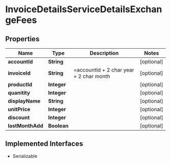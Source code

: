 

# InvoiceDetailsServiceDetailsExchangeFees


## Properties

Name | Type | Description | Notes
------------ | ------------- | ------------- | -------------
**accountId** | **String** |  |  [optional]
**invoiceId** | **String** | &#x3D;accountId + 2 char year + 2 char month |  [optional]
**productId** | **Integer** |  |  [optional]
**quanitity** | **Integer** |  |  [optional]
**displayName** | **String** |  |  [optional]
**unitPrice** | **Integer** |  |  [optional]
**discount** | **Integer** |  |  [optional]
**lastMonthAdd** | **Boolean** |  |  [optional]


## Implemented Interfaces

* Serializable



